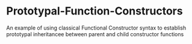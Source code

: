 # Prototypal-Function-Constructors
An example of using classical Functional Constructor syntax to establish prototypal inheritancee between parent and child constructor functions
